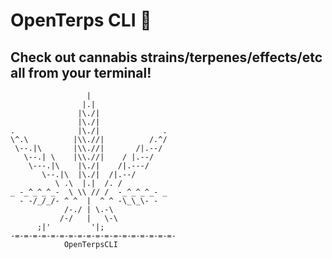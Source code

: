 # OpenTerps CLI 🍁

## Check out cannabis strains/terpenes/effects/etc all from your terminal!

```
                 |
                |.|
               |\./|
               |\./|
.              |\./|              .
\^.\          |\\.//|          /.^/
 \--.|\       |\\.//|       /|.--/
   \--.| \    |\\.//|    / |.--/
    \---.|\    |\./|    /|.---/
       \--.|\  |\./|  /|.--/
          \ .\  |.|  /. /
_ -_^_^_^_-  \ \\ // /  -_^_^_^_- _
  - -/_/_/- ^ ^  |  ^ ^ -\_\_\- -
            /-./ | \.-\
           /-/   |   \-\
	  ;|'         '|;
-=-=-=-=-=-=-=-=-=-=-=-=-=-=-=-=-=-=-
	        OpenTerpsCLI
```
